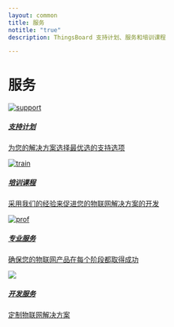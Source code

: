 ```yaml
---
layout: common
title: 服务
notitle: "true"
description: ThingsBoard 支持计划、服务和培训课程

---
```


<h1 class="mainTitle services">服务</h1>

<div class="service-cards">
    <a href="/docs/services/support/" class="card">
        <img src="/images/support-icon.svg" alt="support">
        <h5 class="title">支持计划</h5>
        <p>为您的解决方案选择最优选的支持选项</p>
    </a>
    <a href="/docs/services/trainings/" class="card">
        <img src="/images/train-icon.svg" alt="train">
        <h5 class="title">培训课程</h5>
        <p>采用我们的经验来促进您的物联网解决方案的开发</p>
    </a>
    <a href="/docs/services/consulting/" class="card">
        <img src="/images/prof-icon.svg" alt="prof">
        <h5 class="title">专业服务</h5>
        <p>确保您的物联网产品在每个阶段都取得成功</p>
    </a>
    <a href="/docs/services/development-services/" class="card">
        <img src="/images/prof-icon.svg">
        <h5 class="title">开发服务</h5>
        <p>定制物联网解决方案</p>
    </a>
</div>